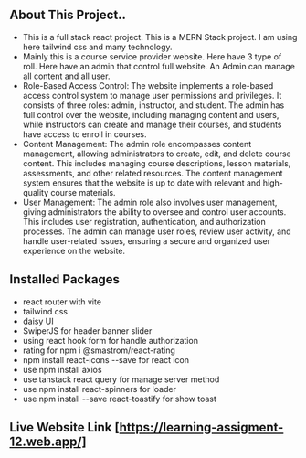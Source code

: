## About This Project..
* This is a full stack react project. This is a MERN Stack project. I am using here tailwind css and many technology.
* Mainly this is a course service provider website. Here have 3 type of roll. Here have an admin that control full website. An Admin can manage all content and all user.
* Role-Based Access Control: The website implements a role-based access control system to manage user permissions and privileges. It consists of three roles: admin, instructor, and student. The admin has full control over the website, including managing content and users, while instructors can create and manage their courses, and students have access to enroll in courses.
* Content Management: The admin role encompasses content management, allowing administrators to create, edit, and delete course content. This includes managing course descriptions, lesson materials, assessments, and other related resources. The content management system ensures that the website is up to date with relevant and high-quality course materials.
* User Management: The admin role also involves user management, giving administrators the ability to oversee and control user accounts. This includes user registration, authentication, and authorization processes. The admin can manage user roles, review user activity, and handle user-related issues, ensuring a secure and organized user experience on the website.
## Installed Packages
* react router with vite
* tailwind css
* daisy UI
* SwiperJS for header banner slider
* using react hook form for handle authorization
* rating for npm i @smastrom/react-rating
* npm install react-icons --save for react icon
* use npm install axios 
* use tanstack react query for manage server method
* use npm install react-spinners for loader
* use npm install --save react-toastify for show toast

## Live Website Link [https://learning-assigment-12.web.app/]